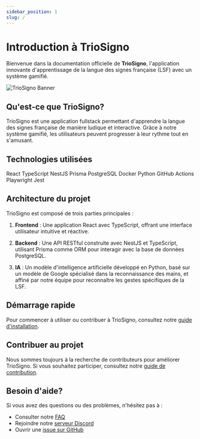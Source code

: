 ```yaml
---
sidebar_position: 1
slug: /
---
```


# Introduction à TrioSigno

Bienvenue dans la documentation officielle de **TrioSigno**, l'application innovante d'apprentissage de la langue des signes française (LSF) avec un système gamifié.

![TrioSigno Banner](/img/triosigno-social-card.svg)

## Qu'est-ce que TrioSigno?

TrioSigno est une application fullstack permettant d'apprendre la langue des signes française de manière ludique et interactive. Grâce à notre système gamifié, les utilisateurs peuvent progresser à leur rythme tout en s'amusant.

## Technologies utilisées

<div className="tech-container">
  <span className="tech-badge">React</span>
  <span className="tech-badge">TypeScript</span>
  <span className="tech-badge">NestJS</span>
  <span className="tech-badge">Prisma</span>
  <span className="tech-badge">PostgreSQL</span>
  <span className="tech-badge">Docker</span>
  <span className="tech-badge">Python</span>
  <span className="tech-badge">GitHub Actions</span>
  <span className="tech-badge">Playwright</span>
  <span className="tech-badge">Jest</span>
</div>

## Architecture du projet

TrioSigno est composé de trois parties principales :

1. **Frontend** : Une application React avec TypeScript, offrant une interface utilisateur intuitive et réactive.

2. **Backend** : Une API RESTful construite avec NestJS et TypeScript, utilisant Prisma comme ORM pour interagir avec la base de données PostgreSQL.

3. **IA** : Un modèle d'intelligence artificielle développé en Python, basé sur un modèle de Google spécialisé dans la reconnaissance des mains, et affiné par notre équipe pour reconnaître les gestes spécifiques de la LSF.

## Démarrage rapide

Pour commencer à utiliser ou contribuer à TrioSigno, consultez notre [guide d'installation](/docs/getting-started/installation).

## Contribuer au projet

Nous sommes toujours à la recherche de contributeurs pour améliorer TrioSigno. Si vous souhaitez participer, consultez notre [guide de contribution](/docs/contribution/code-guidelines).

## Besoin d'aide?

Si vous avez des questions ou des problèmes, n'hésitez pas à :

- Consulter notre [FAQ](/docs/faq)
- Rejoindre notre [serveur Discord](https://discord.gg/triosigno)
- Ouvrir une [issue sur GitHub](https://github.com/triosigno/triosigno/issues)
